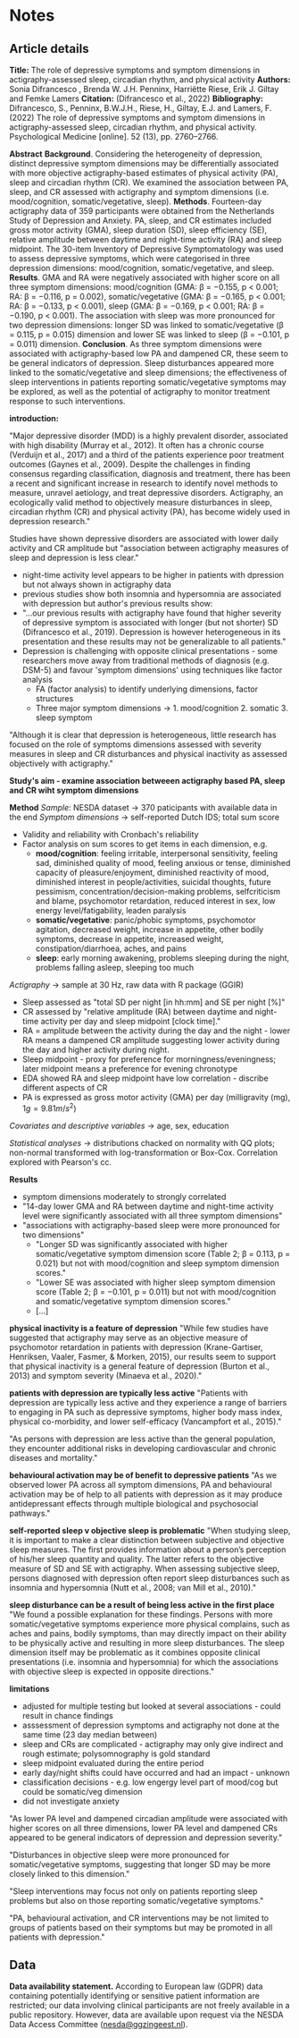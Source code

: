 # Notes

## Article details

**Title:** The role of depressive symptoms and symptom dimensions in actigraphy-assessed sleep, circadian rhythm, and physical activity
**Authors:** Sonia Difrancesco , Brenda W. J.H. Penninx, Harriëtte Riese, Erik J. Giltay and Femke Lamers
**Citation:** (Difrancesco et al., 2022)
**Bibliography:** Difrancesco, S., Penninx, B.W.J.H., Riese, H., Giltay, E.J. and Lamers, F. (2022) The role of depressive symptoms and symptom dimensions in actigraphy-assessed sleep, circadian rhythm, and physical activity. Psychological Medicine [online]. 52 (13), pp. 2760–2766.


**Abstract**
**Background**. Considering the heterogeneity of depression, distinct depressive symptom dimensions may be differentially associated with more objective actigraphy-based estimates of physical activity (PA), sleep and circadian rhythm (CR). We examined the association between PA, sleep, and CR assessed with actigraphy and symptom dimensions (i.e. mood/cognition, somatic/vegetative, sleep). 
**Methods**. Fourteen-day actigraphy data of 359 participants were obtained from the Netherlands Study of Depression and Anxiety. PA, sleep, and CR estimates included gross motor activity (GMA), sleep duration (SD), sleep efficiency (SE), relative amplitude between daytime and night-time activity (RA) and sleep midpoint. The 30-item Inventory of Depressive Symptomatology was used to assess depressive symptoms, which were categorised in three depression dimensions: mood/cognition, somatic/vegetative, and sleep. 
**Results**. GMA and RA were negatively associated with higher score on all three symptom dimensions: mood/cognition (GMA: β = −0.155, p < 0.001; RA: β = −0.116, p = 0.002), somatic/vegetative (GMA: β = −0.165, p < 0.001; RA: β = −0.133, p < 0.001), sleep (GMA: β = −0.169, p < 0.001; RA: β = −0.190, p < 0.001). The association with sleep was more pronounced for two depression dimensions: longer SD was linked to somatic/vegetative (β = 0.115, p = 0.015) dimension and lower SE was linked to sleep (β = −0.101, p = 0.011) dimension. 
**Conclusion**. As three symptom dimensions were associated with actigraphy-based low PA and dampened CR, these seem to be general indicators of depression. Sleep disturbances appeared more linked to the somatic/vegetative and sleep dimensions; the effectiveness of sleep interventions in patients reporting somatic/vegetative symptoms may be explored, as well as the potential of actigraphy to monitor treatment response to such interventions.


**introduction:**

"Major depressive disorder (MDD) is a highly prevalent disorder, associated with high disability (Murray et al., 2012). It often has a chronic course (Verduijn et al., 2017) and a third of the patients experience poor treatment outcomes (Gaynes et al., 2009). Despite the challenges in finding consensus regarding classification, diagnosis and treatment, there has been a recent and significant increase in research to identify novel methods to measure, unravel aetiology, and treat depressive disorders. Actigraphy, an ecologically valid method to objectively measure disturbances in sleep, circadian rhythm (CR) and physical activity (PA), has become widely used in depression research."

Studies have shown depressive disorders are associated with lower daily activity and CR amplitude but "association between actigraphy measures of sleep and depression is less clear."

* night-time activity level appears to be higher in patients with dpression but not always shown in actigraphy data
* previous studies show both insomnia and hypersomnia are associated with depression but author's previous results show:
* "...our previous results with actigraphy have found that higher severity of depressive symptom is associated with longer (but not shorter) SD (Difrancesco et al., 2019). Depression is however heterogeneous in its presentation and these results may not be generalizable to all patients."
* Depression is challenging with opposite clinical presentations - some researchers move away from traditional methods of diagnosis (e.g. DSM-5) and favour  'symptom dimensions' using techniques like factor analysis
  * FA (factor analysis) to identify underlying dimensions, factor structures
  * Three major symptom dimensions -> 1. mood/cognition 2. somatic 3. sleep symptom

"Although it is clear that depression is heterogeneous, little research has focused on the role of symptoms dimensions assessed with severity measures in sleep and CR disturbances and physical inactivity as assessed objectively with actigraphy."

**Study's aim - examine association betweeen actigraphy based PA, sleep and CR wiht symptom dimensions**

**Method**
*Sample*: NESDA dataset -> 370 paticipants with available data in the end
*Symptom dimensions* -> self-reported Dutch IDS; total sum score
* Validity and reliability with Cronbach's reliability
* Factor analysis on sum scores to get items in each dimension, e.g. 
  * **mood/cognition**: feeling irritable, interpersonal sensitivity, feeling sad, diminished quality of mood, feeling anxious or tense, diminished capacity of pleasure/enjoyment, diminished reactivity of mood, diminished interest in people/activities, suicidal thoughts, future pessimism, concentration/decision-making problems, selfcriticism and blame, psychomotor retardation, reduced interest in sex, low energy level/fatigability, leaden paralysis
  * **somatic/vegetative**: panic/phobic symptoms, psychomotor agitation, decreased weight, increase in appetite, other bodily symptoms, decrease in appetite, increased weight, constipation/diarrhoea, aches, and pains
  * **sleep**: early morning awakening, problems sleeping during the night, problems falling asleep, sleeping too much

*Actigraphy* -> sample at 30 Hz, raw data with R package (GGIR)
* Sleep assessed as "total SD per night [in hh:mm] and SE per night [%]"
* CR assessed by "relative amplitude (RA) between daytime and night-time activity per day and sleep midpoint [clock time]."
* RA = amplitude between the activity during the day and the night - lower RA means a dampened CR amplitude suggesting lower activity during the day and higher activity during night.
* Sleep midpoint - proxy for preference for morningness/eveningness; later midpoint means a preference for evening chronotype
* EDA showed RA and sleep midpoint have low correlation - discribe different aspects of CR
* PA is expressed as gross motor activity (GMA) per day (milligravity (mg), $1 g = 9.81 m/s^2$)

*Covariates and descriptive variables* -> age, sex, education

*Statistical analyses* -> distributions chacked on normality with QQ plots; non-normal transformed with log-transformation or Box-Cox. Correlation explored with Pearson's cc.

**Results**

* symptom dimensions moderately to strongly correlated 
* "14-day lower GMA and RA between daytime and night-time activity level were significantly associated with all three symptom dimensions"
* "associations with actigraphy-based sleep were more pronounced for two dimensions"
  * "Longer SD was significantly associated with higher somatic/vegetative symptom dimension score (Table 2; β = 0.113, p = 0.021) but not with mood/cognition and sleep symptom dimension scores." 
  * "Lower SE was associated with higher sleep symptom dimension score (Table 2; β = −0.101, p = 0.011) but not with mood/cognition and somatic/vegetative symptom dimension scores."
  * [...]

**physical inactivity is a feature of depression**
"While few studies have suggested that actigraphy may serve as an objective measure of psychomotor retardation in patients with depression (Krane-Gartiser, Henriksen, Vaaler, Fasmer, & Morken, 2015), our results seem to support that physical inactivity is a general feature of depression (Burton et al., 2013) and symptom severity (Minaeva et al., 2020)."

**patients with depression are typically less active**
"Patients with depression are typically less active and they experience a range of barriers to engaging in PA such as depressive symptoms, higher body mass index, physical co-morbidity, and lower self-efficacy (Vancampfort et al., 2015)."

"As persons with depression are less active than the general population, they encounter additional risks in developing cardiovascular and chronic diseases and mortality."

**behavioural activation may be of benefit to depressive patients**
"As we observed lower PA across all symptom dimensions, PA and behavioural activation may be of help to all patients with depression as it may produce antidepressant effects through multiple biological and psychosocial pathways."

**self-reported sleep v objective sleep is problematic**
"When studying sleep, it is important to make a clear distinction between subjective and objective sleep measures. The first provides information about a person’s perception of his/her sleep quantity and quality. The latter refers to the objective measure of SD and SE with actigraphy. When assessing subjective sleep, persons diagnosed with depression often report sleep disturbances such as insomnia and hypersomnia (Nutt et al., 2008; van Mill et al., 2010)."

**sleep disturbance can be a result of being less active in the first place**
"We found a possible explanation for these findings. Persons with more somatic/vegetative symptoms experience more physical complains, such as aches and pains, bodily symptoms, than may directly impact on their ability to be physically active and resulting in more sleep disturbances. The sleep dimension itself may be problematic as it combines opposite clinical presentations (i.e. insomnia and hypersomnia) for which the associations with objective sleep is expected in opposite directions."

**limitations**
* adjusted for multiple testing but looked at several associations - could result in chance findings
* asssessment of depression symptoms and actigraphy not done at the same time (23 day median between)
* sleep and CRs are complicated - actigraphy may only give indirect and rough estimate; polysomnography is gold standard
* sleep midpoint evaluated during the entire period
* early day/night shifts could have occurred and had an impact - unknown
* classification decisions - e.g. low engergy level part of mood/cog but could be somatic/veg dimension
* did not investigate anxiety

"As lower PA level and dampened circadian amplitude were associated with higher scores on all three dimensions, lower PA level and dampened CRs appeared to be general indicators of depression and depression severity."

"Disturbances in objective sleep were more pronounced for somatic/vegetative symptoms, suggesting that longer SD may be more closely linked to this dimension."

"Sleep interventions may focus not only on patients reporting sleep problems but also on those reporting somatic/vegetative symptoms." 

"PA, behavioural activation, and CR interventions may be not limited to groups of patients based on their symptoms but may be promoted in all patients with depression."

## Data

**Data availability statement.** According to European law (GDPR) data containing potentially identifying or sensitive patient information are restricted; our data involving clinical participants are not freely available in a public repository. However, data are available upon request via the NESDA Data Access Committee (nesda@ggzingeest.nl).
